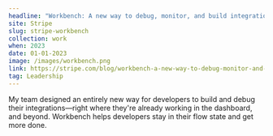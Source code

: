 ```yaml
---
headline: "Workbench: A new way to debug, monitor, and build integrations"
site: Stripe
slug: stripe-workbench
collection: work
when: 2023
date: 01-01-2023
image: /images/workbench.png
link: https://stripe.com/blog/workbench-a-new-way-to-debug-monitor-and-grow-your-stripe-integration
tag: Leadership
---
```

My team designed an entirely new way for developers to build and debug their integrations—right where they're already working in the dashboard, and beyond. Workbench helps developers stay in their flow state and get more done. 
